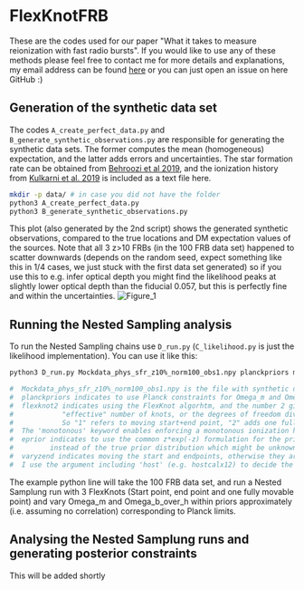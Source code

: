 # FlexKnotFRB

These are the codes used for our paper "What it takes to measure reionization with fast radio bursts". If you would like to use any of these methods please feel free to contact me for more details and explanations, my email address can be found [here](https://www.ast.cam.ac.uk/people/Stefan.Heimersheim) or you can just open an issue on here GitHub :)

## Generation of the synthetic data set
The codes `A_create_perfect_data.py` and `B_generate_synthetic_observations.py`
are responsible for generating the synthetic data sets. The former computes
the mean (homogeneous) expectation, and the latter adds errors and uncertainties.
The star formation rate can be obtained from [Behroozi et al 2019](https://ui.adsabs.harvard.edu/abs/2019MNRAS.488.3143B/abstract), and
the ionization history from [Kulkarni et al. 2019](https://ui.adsabs.harvard.edu/abs/2019MNRAS.485L..24K/exportcitation)
is included as a text file here.
```bash
mkdir -p data/ # in case you did not have the folder
python3 A_create_perfect_data.py
python3 B_generate_synthetic_observations.py
```
This plot (also generated by the 2nd script) shows the generated synthetic observations, compared to the
true locations and DM expectation values of the sources. Note that all 3 z>10 FRBs (in the 100 FRB data set) happened to scatter
downwards (depends on the random seed, expect something like this in 1/4 cases, we just stuck with the first
data set generated) so if you use this to e.g. infer optical depth you might find the likelihood peaks at
slightly lower optical depth than the fiducial 0.057, but this is perfectly fine and within the uncertainties.
![Figure_1](https://user-images.githubusercontent.com/40799217/127821389-b61b0404-1833-48e9-8b60-baf9e4e51603.png)


## Running the Nested Sampling analysis
To run the Nested Sampling chains use `D_run.py` (`C_likelihood.py` is
just the likelihood implementation). You can use it like this:
```bash
python3 D_run.py Mockdata_phys_sfr_z10%_norm100_obs1.npy planckpriors monotonous flexknot2 eprior varyzend hostcalx12

#  Mockdata_phys_sfr_z10%_norm100_obs1.npy is the file with synthetic data being loaded
#  planckpriors indicates to use Planck constraints for Omega_m and Omega_b_over_h
#  flexknot2 indicates using the FlexKnot algorhtm, and the number 2 gives the
#            "effective" number of knots, or the degrees of freedom divided by 2.
#            So "1" refers to moving start+end point, "2" adds one fully movable knot.
#  The 'monotonous' keyword enables enforcing a monotonous ionization history.
#  eprior indicates to use the common z*exp(-z) formulation for the prior on the FRB source distribution,
#         instead of the true prior distribution which might be unknown.
#  varyzend indicates moving the start and endpoints, otherwise they are fixed to redshifts 5 and 30, respectively.
#  I use the argument including 'host' (e.g. hostcalx12) to decide the output filename.
```
The example python line will take the 100 FRB data set, and run a
Nested Samplung run with 3 FlexKnots (Start point, end point and one
fully movable point) and vary Omega_m and Omega_b_over_h within priors
approximately (i.e. assuming no correlation) corresponding to Planck limits.

## Analysing the Nested Samplung runs and generating posterior constraints
This will be added shortly
